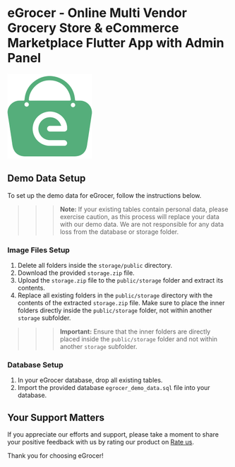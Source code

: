 # eGrocer - Online Multi Vendor Grocery Store & eCommerce Marketplace Flutter App with Admin Panel

![eGrocer Logo](logo.png)

## Demo Data Setup

To set up the demo data for eGrocer, follow the instructions below.

>>> **Note:** If your existing tables contain personal data, please exercise caution, as this process will replace your data with our demo data. We are not responsible for any data loss from the database or storage folder.

### Image Files Setup

1. Delete all folders inside the `storage/public` directory.
2. Download the provided `storage.zip` file.
3. Upload the `storage.zip` file to the `public/storage` folder and extract its contents.
4. Replace all existing folders in the `public/storage` directory with the contents of the extracted `storage.zip` file. Make sure to place the inner folders directly inside the `public/storage` folder, not within another `storage` subfolder.

>>>  **Important:** Ensure that the inner folders are directly placed inside the `public/storage` folder and not within another `storage` subfolder.

### Database Setup

1. In your eGrocer database, drop all existing tables.
2. Import the provided database `egrocer_demo_data.sql` file  into your database.

## Your Support Matters

If you appreciate our efforts and support, please take a moment to share your positive feedback with us by rating our product on [Rate us](https://codecanyon.net/downloads).

Thank you for choosing eGrocer!
